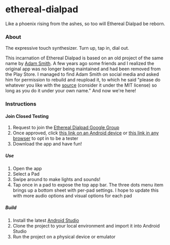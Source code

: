 # ethereal-dialpad
Like a phoenix rising from the ashes, so too will Ethereal Dialpad be reborn.

### About
The expressive touch synthesizer. Turn up, tap in, dial out.

This incarnation of Ethereal Dialpad is based on an old project of the same name by [Adam Smith](https://adamsmith.as/). A few years ago some friends and I realized the original app was no longer being maintained and had been removed from the Play Store. I managed to find Adam Smith on social media and asked him for permission to rebuild and reupload it, to which he said "please do whatever you like with the [source](https://adamsmith.as/typ0/k/EtherealDialpad.zip) (consider it under the MIT license) so long as you do it under your own name." And now we're here!

### Instructions

#### Join Closed Testing
1. Request to join the [Ethereal Dialpad Google Group](https://groups.google.com/g/ethereal-dialpad)
2. Once approved, click [this link on an Android device](https://play.google.com/store/apps/details?id=com.makalaster.ethereal_dialpad) or [this link in any browser](https://play.google.com/apps/testing/com.makalaster.ethereal_dialpad) to opt in to be a tester
3. Download the app and have fun!

##### Use
1. Open the app
2. Select a Pad
3. Swipe around to make lights and sounds!
4. Tap once in a pad to expose the top app bar. The three dots menu item brings up a bottom sheet with per-pad settings. I hope to update this with more audio options and visual options for each pad

##### Build
1. Install the latest [Android Studio](https://developer.android.com/studio)
2. Clone the project to your local environment and import it into Android Studio
3. Run the project on a physical device or emulator
